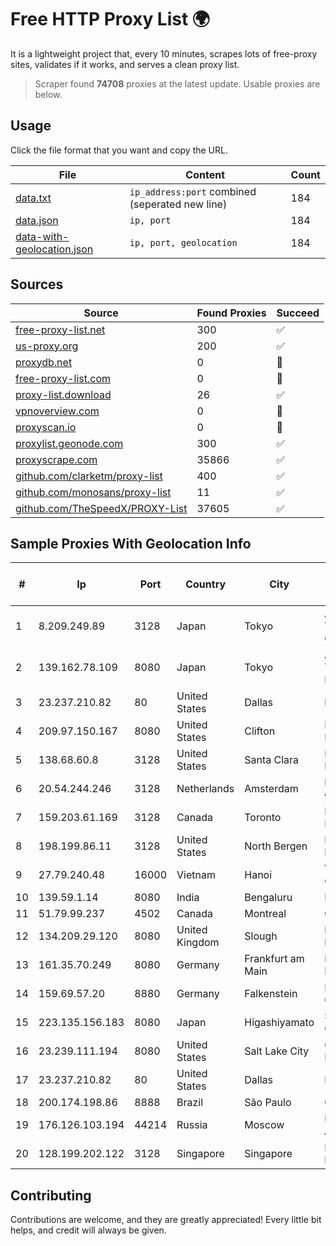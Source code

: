 
# Free HTTP Proxy List 🌍

It is a lightweight project that, every 10 minutes, scrapes lots of free-proxy sites, validates if it works, and serves a clean proxy list.


> Scraper found **74708** proxies at the latest update. Usable proxies are below.

## Usage

Click the file format that you want and copy the URL.


|File|Content|Count|
|----|-------|-----|
|[data.txt](https://raw.githubusercontent.com/themiralay/Proxy-List-World/master/data.txt)|`ip_address:port` combined (seperated new line)|184|
|[data.json](https://raw.githubusercontent.com/themiralay/Proxy-List-World/master/data.json)|`ip, port`|184|
|[data-with-geolocation.json](https://raw.githubusercontent.com/themiralay/Proxy-List-World/master/data-with-geolocation.json)|`ip, port, geolocation`|184|

## Sources

|Source|Found Proxies|Succeed|
|------|-------------|-------|
|[free-proxy-list.net](https://free-proxy-list.net)|300|✅|
|[us-proxy.org](https://www.us-proxy.org)|200|✅|
|[proxydb.net](http://proxydb.net)|0|🚫|
|[free-proxy-list.com](https://free-proxy-list.com/?page=&port=&type%5B%5D=http&type%5B%5D=https&up_time=0&search=Search)|0|🚫|
|[proxy-list.download](https://www.proxy-list.download/HTTP)|26|✅|
|[vpnoverview.com](https://vpnoverview.com/privacy/anonymous-browsing/free-proxy-servers)|0|🚫|
|[proxyscan.io](https://www.proxyscan.io)|0|🚫|
|[proxylist.geonode.com](https://proxylist.geonode.com/api/proxy-list?limit=300&page=1&sort_by=lastChecked&sort_type=desc&protocols=http,https)|300|✅|
|[proxyscrape.com](https://api.proxyscrape.com/v2/?request=displayproxies&protocol=http&timeout=10000&country=all&ssl=all&anonymity=all)|35866|✅|
|[github.com/clarketm/proxy-list](https://raw.githubusercontent.com/clarketm/proxy-list/master/proxy-list-raw.txt)|400|✅|
|[github.com/monosans/proxy-list](https://raw.githubusercontent.com/monosans/proxy-list/main/proxies/http.txt)|11|✅|
|[github.com/TheSpeedX/PROXY-List](https://raw.githubusercontent.com/TheSpeedX/PROXY-List/master/http.txt)|37605|✅|


## Sample Proxies With Geolocation Info

|#|Ip|Port|Country|City|Internet Service Provider|
|-|--|----|-------|----|-------------------------|
|1|8.209.249.89|3128|Japan|Tokyo|Alibaba (US) Technology Co., Ltd.|
|2|139.162.78.109|8080|Japan|Tokyo|Akamai Technologies, Inc.|
|3|23.237.210.82|80|United States|Dallas|FDCservers.net|
|4|209.97.150.167|8080|United States|Clifton|DigitalOcean, LLC|
|5|138.68.60.8|3128|United States|Santa Clara|DigitalOcean, LLC|
|6|20.54.244.246|3128|Netherlands|Amsterdam|Microsoft Corporation|
|7|159.203.61.169|3128|Canada|Toronto|DigitalOcean, LLC|
|8|198.199.86.11|3128|United States|North Bergen|DigitalOcean, LLC|
|9|27.79.240.48|16000|Vietnam|Hanoi|Viettel Corporation|
|10|139.59.1.14|8080|India|Bengaluru|DIGITALOCEAN|
|11|51.79.99.237|4502|Canada|Montreal|OVH SAS|
|12|134.209.29.120|8080|United Kingdom|Slough|DigitalOcean, LLC|
|13|161.35.70.249|8080|Germany|Frankfurt am Main|DigitalOcean, LLC|
|14|159.69.57.20|8880|Germany|Falkenstein|Hetzner Online GmbH|
|15|223.135.156.183|8080|Japan|Higashiyamato|So-net Corporation|
|16|23.239.111.194|8080|United States|Salt Lake City|GorillaServers, Inc.|
|17|23.237.210.82|80|United States|Dallas|FDCservers.net|
|18|200.174.198.86|8888|Brazil|São Paulo|Claro S.A|
|19|176.126.103.194|44214|Russia|Moscow|Miglovets Egor Andreevich|
|20|128.199.202.122|3128|Singapore|Singapore|DigitalOcean, LLC|



## Contributing

Contributions are welcome, and they are greatly appreciated! Every
little bit helps, and credit will always be given.

